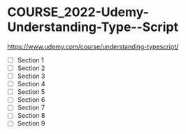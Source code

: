 # COURSE_2022-Udemy-Understanding-Type--Script
https://www.udemy.com/course/understanding-typescript/

- [ ] Section 1
- [ ] Section 2
- [ ] Section 3
- [ ] Section 4
- [ ] Section 5
- [ ] Section 6
- [ ] Section 7
- [ ] Section 8
- [ ] Section 9
